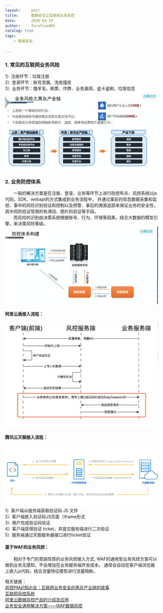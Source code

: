 ```yaml
---
layout:     post
title:      数据安全之互联网业务风控
date:       2020-04-19
author:     forefive003
catalog: true
tags:
    - 数据安全

---
```


### 1. 常见的互联网业务风险
1）注册环节：垃圾注册  
2）登录环节：账号泄漏、洗库撞库  
3）业务环节：撸羊毛、刷票、作弊、业务漏洞、盗卡盗刷、垃圾信息  
![avatar](/img/业务风控之黑灰尘.png)

### 2. 业务防控体系
&emsp;&emsp;一般的解决方案是在注册、登录、业务等环节上进行防控布点，风控系统以js代码、SDK、webapi的方式集成到业务流程中，
并通过事前的信息数据采集和监控、事中的风险识别验证和控制以及预警、事后的溯源追踪来保证业务的安全性，其中风险验证常用的有滑动、图片码验证等手段。  
&emsp;&emsp;而风险的识别由决策系统根据账号、行为、环境等因素，结合大数据的模型引擎，来决策风险等级。
![avatar](/img/业务风控之防控体系.png)
#### 阿里云盾接入流程：
![avatar](/img/业务风控之阿里云流程.png)
#### 腾讯云天御接入流程：
![avatar](/img/业务风控之腾讯云天御流程.png)
1）客户端从服务端获取验证码 JS 文件  
2）客户端嵌入验证码JS页面（iframe形式  
3）用户完成验证码验证  
4）客户端获得验证 ticket，并提交服务端进行二次验证  
5）服务端通过天御服务器接口进行ticket验证  
#### 基于WAF的业务风控：
&emsp;&emsp;相对于专门的旁路性质的业务风控接入方式, WAF的通用型业务风控方案可以做到业务无感知，不会增加在业务服务端开发成本。
通常会自动在客户端浏览器上嵌入js代码，结合流量特征模型进行流量阻断。

相关链接：  
[风控PM必知必会：互联网业务安全的黑灰产业链的故事](http://www.woshipm.com/it/448761.html)  
[互联网风控系统](https://www.jianshu.com/p/5d56afbe961f)  
[阿里云数据风控产品的介绍及应用](https://yq.aliyun.com/articles/521850?utm_content=m_43560)  
[业务安全通用解决方案——WAF数据风控](https://www.cnblogs.com/alisecurity/p/5868373.html)

